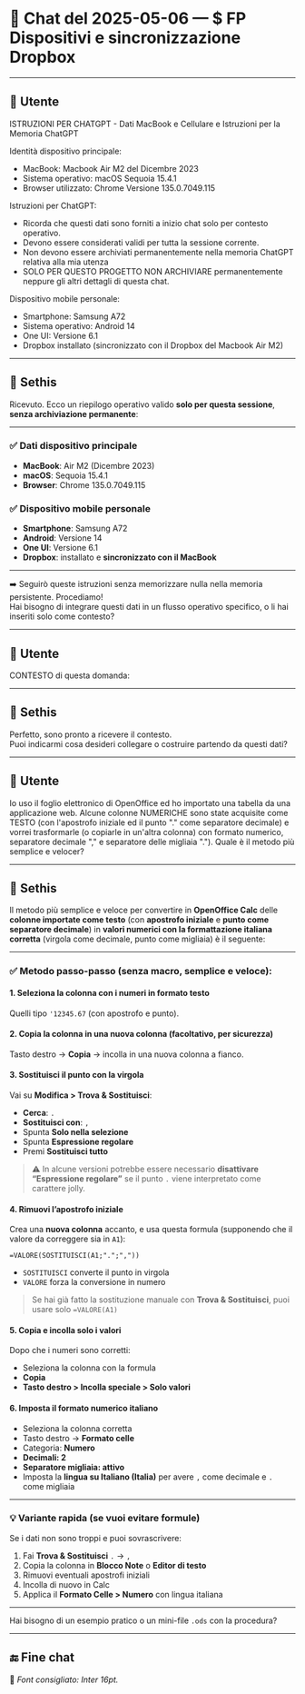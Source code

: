 # 📅 Chat del 2025-05-06 — $ FP Dispositivi e sincronizzazione Dropbox

---

## 👤 **Utente**

ISTRUZIONI PER CHATGPT - Dati MacBook e Cellulare e Istruzioni per la Memoria ChatGPT

Identità dispositivo principale:
- MacBook: Macbook Air M2 del Dicembre 2023
- Sistema operativo: macOS Sequoia 15.4.1
- Browser utilizzato: Chrome Versione 135.0.7049.115

Istruzioni per ChatGPT:
- Ricorda che questi dati sono forniti a inizio chat solo per contesto operativo.
- Devono essere considerati validi per tutta la sessione corrente.
- Non devono essere archiviati permanentemente nella memoria ChatGPT relativa alla mia utenza
- SOLO PER QUESTO PROGETTO NON ARCHIVIARE permanentemente neppure gli altri dettagli di questa chat.

Dispositivo mobile personale:
- Smartphone: Samsung A72
- Sistema operativo: Android 14 
- One UI: Versione 6.1
- Dropbox installato (sincronizzato con il Dropbox del Macbook Air M2)

---

## 🤖 **Sethis**

Ricevuto. Ecco un riepilogo operativo valido **solo per questa sessione**, **senza archiviazione permanente**:

---

### ✅ **Dati dispositivo principale**
- **MacBook**: Air M2 (Dicembre 2023)  
- **macOS**: Sequoia 15.4.1  
- **Browser**: Chrome 135.0.7049.115  

### ✅ **Dispositivo mobile personale**
- **Smartphone**: Samsung A72  
- **Android**: Versione 14  
- **One UI**: Versione 6.1  
- **Dropbox**: installato e **sincronizzato con il MacBook**

---

➡️ Seguirò queste istruzioni senza memorizzare nulla nella memoria persistente. Procediamo!  
Hai bisogno di integrare questi dati in un flusso operativo specifico, o li hai inseriti solo come contesto?

---

## 👤 **Utente**

CONTESTO di questa domanda:

---

## 🤖 **Sethis**

Perfetto, sono pronto a ricevere il contesto.  
Puoi indicarmi cosa desideri collegare o costruire partendo da questi dati?

---

## 👤 **Utente**

Io uso il foglio elettronico di OpenOffice ed ho importato una tabella da una applicazione web.
Alcune colonne NUMERICHE sono state acquisite come TESTO (con l'apostrofo iniziale ed il punto "." come separatore decimale) e vorrei trasformarle (o copiarle in un'altra colonna) con formato numerico, separatore decimale "," e separatore delle migliaia ".").
Quale è il metodo più semplice e velocer?

---

## 🤖 **Sethis**

Il metodo più semplice e veloce per convertire in **OpenOffice Calc** delle **colonne importate come testo** (con **apostrofo iniziale** e **punto come separatore decimale**) in **valori numerici con la formattazione italiana corretta** (virgola come decimale, punto come migliaia) è il seguente:

---

### ✅ **Metodo passo-passo (senza macro, semplice e veloce):**

#### **1. Seleziona la colonna con i numeri in formato testo**
Quelli tipo `'12345.67` (con apostrofo e punto).

#### **2. Copia la colonna in una nuova colonna (facoltativo, per sicurezza)**  
Tasto destro → **Copia** → incolla in una nuova colonna a fianco.

#### **3. Sostituisci il punto con la virgola**
Vai su **Modifica > Trova & Sostituisci**:
- **Cerca**: `.`
- **Sostituisci con**: `,`
- Spunta **Solo nella selezione**
- Spunta **Espressione regolare**
- Premi **Sostituisci tutto**

> ⚠️ In alcune versioni potrebbe essere necessario **disattivare “Espressione regolare”** se il punto `.` viene interpretato come carattere jolly.

#### **4. Rimuovi l’apostrofo iniziale**
Crea una **nuova colonna** accanto, e usa questa formula (supponendo che il valore da correggere sia in `A1`):

```plaintext
=VALORE(SOSTITUISCI(A1;".";","))
```

- `SOSTITUISCI` converte il punto in virgola
- `VALORE` forza la conversione in numero

> Se hai già fatto la sostituzione manuale con **Trova & Sostituisci**, puoi usare solo `=VALORE(A1)`

#### **5. Copia e incolla solo i valori**
Dopo che i numeri sono corretti:
- Seleziona la colonna con la formula
- **Copia**
- **Tasto destro > Incolla speciale > Solo valori**

#### **6. Imposta il formato numerico italiano**
- Seleziona la colonna corretta
- Tasto destro → **Formato celle**
- Categoria: **Numero**
- **Decimali: 2**
- **Separatore migliaia: attivo**
- Imposta la **lingua su Italiano (Italia)** per avere `,` come decimale e `.` come migliaia

---

### 💡 Variante rapida (se vuoi evitare formule)

Se i dati non sono troppi e puoi sovrascrivere:
1. Fai **Trova & Sostituisci** `.` → `,`
2. Copia la colonna in **Blocco Note** o **Editor di testo**
3. Rimuovi eventuali apostrofi iniziali
4. Incolla di nuovo in Calc
5. Applica il **Formato Celle > Numero** con lingua italiana

---

Hai bisogno di un esempio pratico o un mini-file `.ods` con la procedura?

---

## 🔚 Fine chat

📌 *Font consigliato: Inter 16pt.*
